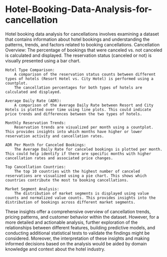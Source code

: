 # Hotel-Booking-Data-Analysis-for-cancellation
Hotel booking data analysis for cancellations involves examining a dataset that contains information about hotel bookings and understanding the patterns, trends, and factors related to booking cancellations. 
    Cancellation Overview:
        The percentage of bookings that were canceled vs. not canceled is calculated and displayed.
        The reservation status (canceled or not) is visually presented using a bar chart.

    Hotel Type Comparison:
        A comparison of the reservation status counts between different types of hotels (Resort Hotel vs. City Hotel) is performed using a countplot.
        The cancellation percentages for both types of hotels are calculated and displayed.

    Average Daily Rate (ADR):
        A comparison of the Average Daily Rate between Resort and City Hotels is plotted over time using line plots. This could indicate price trends and differences between the two types of hotels.

    Monthly Reservation Trends:
        Reservation trends are visualized per month using a countplot. This provides insights into which months have higher or lower reservation activity and cancellation rates.

    ADR Per Month for Canceled Bookings:
        The Average Daily Rate for canceled bookings is plotted per month. This could help identify if there are specific months with higher cancellation rates and associated price changes.

    Top Cancellation Countries:
        The top 10 countries with the highest number of canceled reservations are visualized using a pie chart. This shows which countries contribute the most to booking cancellations.

    Market Segment Analysis:
        The distribution of market segments is displayed using value counts and normalized value counts. This provides insights into the distribution of bookings across different market segments.

These insights offer a comprehensive overview of cancellation trends, pricing patterns, and customer behavior within the dataset. However, for a more detailed and actionable analysis, further exploration of the relationships between different features, building predictive models, and conducting additional statistical tests to validate the findings might be considered. Moreover, the interpretation of these insights and making informed decisions based on the analysis would be aided by domain knowledge and context about the hotel industry.
